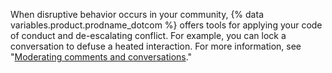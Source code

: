 When disruptive behavior occurs in your community, {% data variables.product.prodname_dotcom %} offers tools for applying your code of conduct and de-escalating conflict. For example, you can lock a conversation to defuse a heated interaction. For more information, see "[Moderating comments and conversations](/communities/moderating-comments-and-conversations)."
